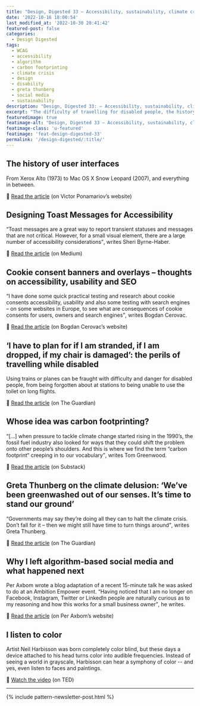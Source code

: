 ```yaml
---
title: "Design, Digested 33 – Accessibility, sustainability, climate crisis"
date: '2022-10-16 18:00:54'
last_modified_at: '2022-10-30 20:41:42'
featured-post: false
categories:
  - Design Digested
tags:
  - WCAG
  - accessibility
  - algorithm
  - carbon footprinting
  - climate crisis
  - design
  - disability
  - greta thunberg
  - social media
  - sustainability
description: "Design, Digested 33: – Accessibility, sustainability, climate crisis"
excerpt: "The difficulty of travelling for disabled people, the history of user interfaces, carbon footprinting and more."
featuredimage: true
featimage-alt: "Design, Digested 33 – Accessibility, sustainability, climate crisis"
featimage-class: 'u-featured'
featimage: 'feat-design-digested-33'
permalink: '/design-digested/:title/'
---
```

## The history of user interfaces

From Xerox Alto (1973) to Mac OS X Snow Leopard (2007), and everything in between.

🔗 [Read the article](https://history.user-interface.io/) (on Victor Ponamariov’s website)

## Designing Toast Messages for Accessibility

<q>Toast messages are a great way to report transient statuses and messages that are not critical. However, for a small visual element, there are a large number of accessibility considerations</q>, writes Sheri Byrne-Haber.

🔗 [Read the article](https://sheribyrnehaber.medium.com/designing-toast-messages-for-accessibility-fb610ac364be) (on Medium)

## Cookie consent banners and overlays – thoughts on accessibility, usability and SEO

<q>I have done some quick practical testing and research about cookie consents accessibility, usability and also some testing with search engines – on some websites in Europe, to see what are consequences of cookie consents for users, owners and search engines</q>, writes Bogdan Cerovac.

🔗 [Read the article](https://cerovac.com/a11y/2020/07/cookie-consent-banners-and-overlays-thoughts-on-accessibility-usability-and-seo/) (on Bogdan Cerovac’s website)

## ‘I have to plan for if I am stranded, if I am dropped, if my chair is damaged’: the perils of travelling while disabled

Using trains or planes can be fraught with difficulty and danger for disabled people, from being forgotten about at stations to being unable to use the toilet on long flights.

🔗 [Read the article](https://www.theguardian.com/society/2022/aug/02/i-have-to-plan-for-if-i-am-stranded-if-i-am-dropped-if-my-chair-is-damaged-the-perils-of-travelling-while-disabled) (on The Guardian)

## Whose idea was carbon footprinting?

<q>[&hellip;] when pressure to tackle climate change started rising in the 1990’s, the fossil fuel industry also looked for ways that they could shift the problem onto other people’s shoulders. And this is where we find the term “carbon footprint“ creeping in to our vocabulary</q>, writes Tom Greenwood.

🔗 [Read the article](https://tomgreenwood.substack.com/p/whose-idea-was-carbon-footprinting) (on Substack)

## Greta Thunberg on the climate delusion: ‘We’ve been greenwashed out of our senses. It’s time to stand our ground’

<q>Governments may say they’re doing all they can to halt the climate crisis. Don’t fall for it – then we might still have time to turn things around</q>, writes Greta Thunberg.

🔗 [Read the article](https://www.theguardian.com/environment/2022/oct/08/greta-thunberg-climate-delusion-greenwashed-out-of-our-senses) (on The Guardian)

## Why I left algorithm-based social media and what happened next

Per Axbom wrote a blog adaptation of a recent 15-minute talk he was asked to do at an Ambition Empower event. <q>Having noticed that I am no longer on Facebook, Instagram, Twitter or LinkedIn people are naturally curious as to my reasoning and how this works for a small business owner</q>, he writes.

🔗 [Read the article](https://axbom.com/why-i-left-algorithm-based-social-media/) (on Per Axbom’s website)

## I listen to color

Artist Neil Harbisson was born completely color blind, but these days a device attached to his head turns color into audible frequencies. Instead of seeing a world in grayscale, Harbisson can hear a symphony of color -- and yes, even listen to faces and paintings.

🔗 [Watch the video](https://www.ted.com/talks/neil_harbisson_i_listen_to_color) (on TED)

---

{% include pattern-newsletter-post.html %}